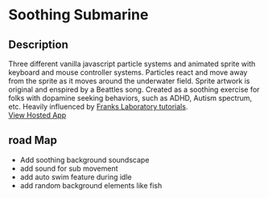 # Soothing Submarine

## Description
Three different vanilla javascript particle systems and animated sprite with keyboard and mouse controller systems.  Particles react and move away from the sprite as it moves around the underwater field.  Sprite artwork is original and enspired by a Beattles song. Created as a soothing exercise for folks with dopamine seeking behaviors, such as ADHD, Autism spectrum, etc. Heavily influenced by [Franks Laboratory tutorials](https://www.youtube.com/@Frankslaboratory).<br>
[View Hosted App](https://apps4everyone.tech/apps/sub-swim/index.html)

## road Map

- Add soothing background soundscape
- add sound for sub movement
- add auto swim feature during idle
- add random background elements like fish


